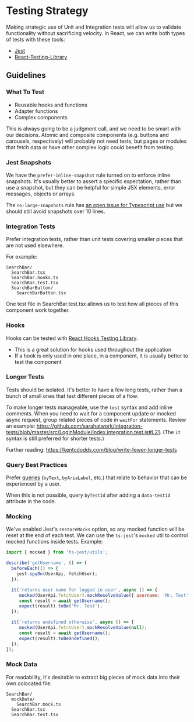 # Testing Strategy

Making strategic use of Unit and Integration tests will allow us to validate functionality without sacrificing velocity. In React, we can write both types of tests with these tools:

- [Jest](https://jestjs.io/)
- [React-Testing-Library](https://testing-library.com/docs/react-testing-library/intro)

## Guidelines

### What To Test

- Reusable hooks and functions
- Adapter functions
- Complex components

This is always going to be a judgment call, and we need to be smart with our decisions. Atomic and composite components (e.g. buttons and carousels, respectively) will probably not need tests, but pages or modules that fetch data or have other complex logic could benefit from testing.

### Jest Snapshots

We have the `prefer-inline-snapshot` rule turned on to enforce inline snapshots. It's usually better to assert a specific expectation, rather than use a snapshot, but they can be helpful for simple JSX elements, error messages, objects or arrays.

The `no-large-snapshots` rule has [an open issue for Typescript use](https://github.com/jest-community/eslint-plugin-jest/issues/370) but we should still avoid snapshots over 10 lines.

### Integration Tests

Prefer integration tests, rather than unit tests covering smaller pieces that are not used elsewhere.

For example:

```
SearchBar/
  SearchBar.tsx
  SearchBar.hooks.ts
  SearchBar.test.tsx
  SearchBarButton/
    SearchBarButton.tsx
```

One test file in SearchBar.test.tsx allows us to test how all pieces of this component work together.

### Hooks

Hooks can be tested with [React Hooks Testing Library](https://react-hooks-testing-library.com/).

- This is a great solution for hooks used throughout the application
- If a hook is only used in one place, in a component, it is usually better to test the component

### Longer Tests

Tests should be isolated. It's better to have a few long tests, rather than a bunch of small ones that test different pieces of a flow.

To make longer tests manageable, use the `test` syntax and add inline comments. When you need to wait for a component update or mocked async request, group related pieces of code in `waitFor` statements. Review an example: https://github.com/sarahatwork/integration-tests/blob/master/src/LoginModule/index.integration.test.js#L21. (The `it` syntax is still preferred for shorter tests.)

Further reading: https://kentcdodds.com/blog/write-fewer-longer-tests

### Query Best Practices

Prefer [queries](https://testing-library.com/docs/dom-testing-library/api-queries#queries) (`byText`, `byAriaLabel`, etc.) that relate to behavior that can be experienced by a user.

When this is not possible, query `byTestId` after adding a `data-testid` attribute in the code.

### Mocking

We've enabled Jest's `restoreMocks` option, so any mocked function will be reset at the end of each test. We can use the `ts-jest`'s `mocked` util to control mocked functions inside tests. Example:

```javascript
import { mocked } from 'ts-jest/utils';

describe('getUsername', () => {
  beforeEach(() => {
    jest.spyOn(UserApi, fetchUser);
  });

  it('returns user name for logged in user', async () => {
     mocked(UserApi.fetchUser).mockResolveValue({ username: 'Mr. Test' });
     const result = await getUsername();
     expect(result).toBe('Mr. Test');
  });

  it('returns undefined otherwise', async () => {
     mocked(UserApi.fetchUser).mockResolveValue(null);
     const result = await getUsername();
     expect(result).toBeUndefined();
  });
});

```

### Mock Data

For readability, it's desirable to extract big pieces of mock data into their own colocated file:

```
SearchBar/
  mockData/
    SearchBar.mock.ts
  SearchBar.tsx
  SearchBar.test.tsx
```
